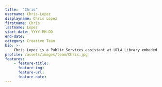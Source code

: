 ```yaml
---
title:  "Chris"
username: Chris-Lopez
displayname: Chris Lopez
firstname: Chris
lastname: Lopez
start-date: YYYY-MM-DD 
end-date:
category: Creative Team
bio: >- 
    Chris Lopez is a Public Services assistant at UCLA Library embeded in the Young Research Library. Chris serves as a Library website editor and works on a team designed to support and innovate Research services. Chris looks forward to integrating critical librarianship principles into WI+RE materials and workshops, along with exploring multimodal avenues for teaching and learning so that all can participate in learning process. 
profile: /assets/images/team/Chris.jpg
features:
    - feature-title: 
      feature-img: 
      feature-url: 
      feature-note: 
---
```

